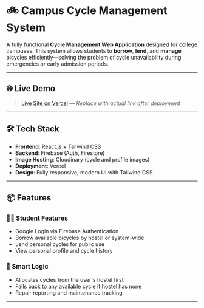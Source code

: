 # 🚲 Campus Cycle Management System

A fully functional **Cycle Management Web Application** designed for college campuses. This system allows students to **borrow**, **lend**, and **manage** bicycles efficiently—solving the problem of cycle unavailability during emergencies or early admission periods.

---

## 🌐 Live Demo

> [Live Site on Vercel](easy-cycle-delta.vercel.app) — _Replace with actual link after deployment_

---

## 🛠️ Tech Stack

- **Frontend**: React.js + Tailwind CSS  
- **Backend**: Firebase (Auth, Firestore)  
- **Image Hosting**: Cloudinary (cycle and profile images)  
- **Deployment**: Vercel  
- **Design**: Fully responsive, modern UI with Tailwind CSS
---

## 📦 Features

### 👨‍🎓 Student Features
- Google Login via Firebase Authentication
- Borrow available bicycles by hostel or system-wide
- Lend personal cycles for public use
- View personal profile and cycle history

### 🧠 Smart Logic
- Allocates cycles from the user's hostel first
- Falls back to any available cycle if hostel has none
- Repair reporting and maintenance tracking

---
